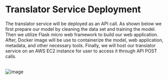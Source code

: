# Translator Service Deployment 

The translator service will be deployed as an API call. As shown below we first prepare our model by cleaning the data set and training the model. Then we utilize Flask micro web framework to build our web application. After, Docker image will be use to containerize the model, web application, metadata, and other necessary tools. Finally, we will host our translator service on an AWS EC2 instance for user to access it through API POST calls. <br><br>

![image](https://github.com/zzc01/Transformer/assets/86133411/0235c8d5-d30a-44dc-882e-c408bae48d99)
